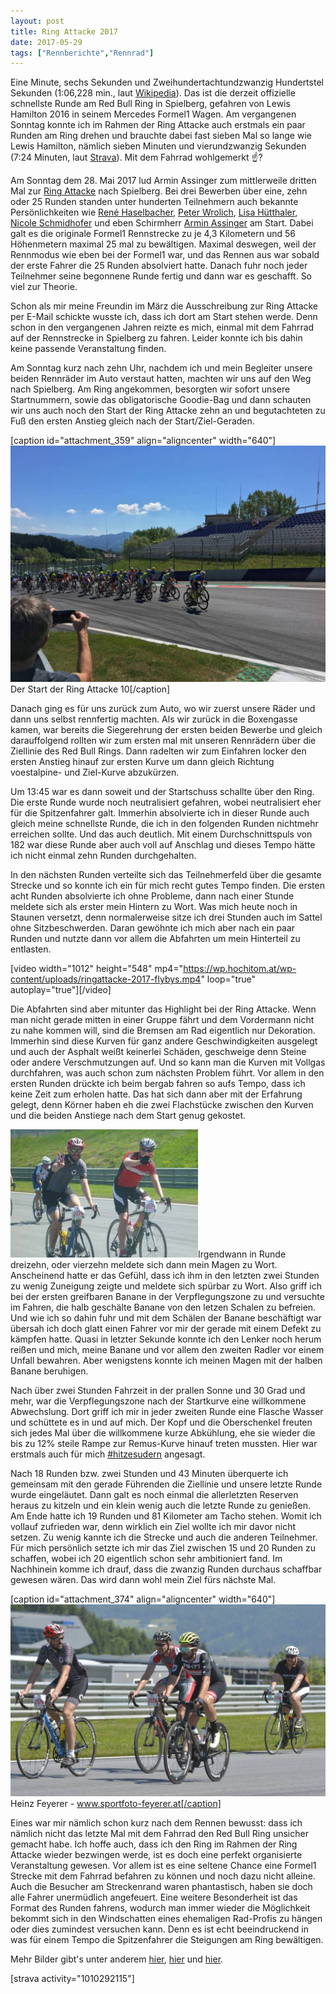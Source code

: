 ```yaml
---
layout: post
title: Ring Attacke 2017
date: 2017-05-29
tags: ["Rennberichte","Rennrad"]
---
```


Eine Minute, sechs Sekunden und Zweihundertachtundzwanzig Hundertstel Sekunden (1:06,228 min., laut [Wikipedia](https://de.wikipedia.org/wiki/Red_Bull_Ring)). Das ist die derzeit offizielle schnellste Runde am Red Bull Ring in Spielberg, gefahren von Lewis Hamilton 2016 in seinem Mercedes Formel1 Wagen. Am vergangenen Sonntag konnte ich im Rahmen der Ring Attacke auch erstmals ein paar Runden am Ring drehen und brauchte dabei fast sieben Mal so lange wie Lewis Hamilton, nämlich sieben Minuten und vierundzwanzig Sekunden (7:24 Minuten, laut [Strava](https://www.strava.com/activities/1010292115)). Mit dem Fahrrad wohlgemerkt ☝?

<!--more-->

Am Sonntag dem 28. Mai 2017 lud Armin Assinger zum mittlerweile dritten Mal zur [Ring Attacke](http://ringattacke.com/) nach Spielberg. Bei drei Bewerben über eine, zehn oder 25 Runden standen unter hunderten Teilnehmern auch bekannte Persönlichkeiten wie [René Haselbacher](https://de.wikipedia.org/wiki/Ren%C3%A9_Haselbacher), [Peter Wrolich](https://de.wikipedia.org/wiki/Peter_Wrolich), [Lisa Hütthaler](https://de.wikipedia.org/wiki/Lisa_H%C3%BCtthaler), [Nicole Schmidhofer](https://de.wikipedia.org/wiki/Nicole_Schmidhofer) und eben Schirmherr [Armin Assinger](https://de.wikipedia.org/wiki/Armin_Assinger) am Start. Dabei galt es die originale Formel1 Rennstrecke zu je 4,3 Kilometern und 56 Höhenmetern maximal 25 mal zu bewältigen. Maximal deswegen, weil der Rennmodus wie eben bei der Formel1 war, und das Rennen aus war sobald der erste Fahrer die 25 Runden absolviert hatte. Danach fuhr noch jeder Teilnehmer seine begonnene Runde fertig und dann war es geschafft. So viel zur Theorie.

Schon als mir meine Freundin im März die Ausschreibung zur Ring Attacke per E-Mail schickte wusste ich, dass ich dort am Start stehen werde. Denn schon in den vergangenen Jahren reizte es mich, einmal mit dem Fahrrad auf der Rennstrecke in Spielberg zu fahren. Leider konnte ich bis dahin keine passende Veranstaltung finden.

Am Sonntag kurz nach zehn Uhr, nachdem ich und mein Begleiter unsere beiden Rennräder im Auto verstaut hatten, machten wir uns auf den Weg nach Spielberg. Am Ring angekommen, besorgten wir sofort unsere Startnummern, sowie das obligatorische Goodie-Bag und dann schauten wir uns auch noch den Start der Ring Attacke zehn an und begutachteten zu Fuß den ersten Anstieg gleich nach der Start/Ziel-Geraden.

[caption id="attachment_359" align="aligncenter" width="640"][![Der Start der Ring Attacke 10](IMG_1390-1024x768.jpg)](https://wp.hochitom.at/wp-content/uploads/IMG_1390.jpg) Der Start der Ring Attacke 10[/caption]

Danach ging es für uns zurück zum Auto, wo wir zuerst unsere Räder und dann uns selbst rennfertig machten. Als wir zurück in die Boxengasse kamen, war bereits die Siegerehrung der ersten beiden Bewerbe und gleich darauffolgend rollten wir zum ersten mal mit unseren Rennrädern über die Ziellinie des Red Bull Rings. Dann radelten wir zum Einfahren locker den ersten Anstieg hinauf zur ersten Kurve um dann gleich Richtung voestalpine- und Ziel-Kurve abzukürzen.

Um 13:45 war es dann soweit und der Startschuss schallte über den Ring. Die erste Runde wurde noch neutralisiert gefahren, wobei neutralisiert eher für die Spitzenfahrer galt. Immerhin absolvierte ich in dieser Runde auch gleich meine schnellste Runde, die ich in den folgenden Runden nichtmehr erreichen sollte. Und das auch deutlich. Mit einem Durchschnittspuls von 182 war diese Runde aber auch voll auf Anschlag und dieses Tempo hätte ich nicht einmal zehn Runden durchgehalten.

In den nächsten Runden verteilte sich das Teilnehmerfeld über die gesamte Strecke und so konnte ich ein für mich recht gutes Tempo finden. Die ersten acht Runden absolvierte ich ohne Probleme, dann nach einer Stunde meldete sich als erster mein Hintern zu Wort. Was mich heute noch in Staunen versetzt, denn normalerweise sitze ich drei Stunden auch im Sattel ohne Sitzbeschwerden. Daran gewöhnte ich mich aber nach ein paar Runden und nutzte dann vor allem die Abfahrten um mein Hinterteil zu entlasten.

[video width="1012" height="548" mp4="https://wp.hochitom.at/wp-content/uploads/ringattacke-2017-flybys.mp4" loop="true" autoplay="true"][/video]

Die Abfahrten sind aber mitunter das Highlight bei der Ring Attacke. Wenn man nicht gerade mitten in einer Gruppe fährt und dem Vordermann nicht zu nahe kommen will, sind die Bremsen am Rad eigentlich nur Dekoration. Immerhin sind diese Kurven für ganz andere Geschwindigkeiten ausgelegt und auch der Asphalt weißt keinerlei Schäden, geschweige denn Steine oder andere Verschmutzungen auf. Und so kann man die Kurven mit Vollgas durchfahren, was auch schon zum nächsten Problem führt. Vor allem in den ersten Runden drückte ich beim bergab fahren so aufs Tempo, dass ich keine Zeit zum erholen hatte. Das hat sich dann aber mit der Erfahrung gelegt, denn Körner haben eh die zwei Flachstücke zwischen den Kurven und die beiden Anstiege nach dem Start genug gekostet.

[![](P1050178-e1496172049200-300x205.jpg)](https://wp.hochitom.at/wp-content/uploads/P1050178.jpg)Irgendwann in Runde dreizehn, oder vierzehn meldete sich dann mein Magen zu Wort. Anscheinend hatte er das Gefühl, dass ich ihm in den letzten zwei Stunden zu wenig Zuneigung zeigte und meldete sich spürbar zu Wort. Also griff ich bei der ersten greifbaren Banane in der Verpflegungszone zu und versuchte im Fahren, die halb geschälte Banane von den letzen Schalen zu befreien. Und wie ich so dahin fuhr und mit dem Schälen der Banane beschäftigt war übersah ich doch glatt einen Fahrer vor mir der gerade mit einem Defekt zu kämpfen hatte. Quasi in letzter Sekunde konnte ich den Lenker noch herum reißen und mich, meine Banane und vor allem den zweiten Radler vor einem Unfall bewahren. Aber wenigstens konnte ich meinen Magen mit der halben Banane beruhigen.

Nach über zwei Stunden Fahrzeit in der prallen Sonne und 30 Grad und mehr, war die Verpflegungszone nach der Startkurve eine willkommene Abwechslung. Dort griff ich mir in jeder zweiten Runde eine Flasche Wasser und schüttete es in und auf mich. Der Kopf und die Oberschenkel freuten sich jedes Mal über die willkommene kurze Abkühlung, ehe sie wieder die bis zu 12% steile Rampe zur Remus-Kurve hinauf treten mussten. Hier war erstmals auch für mich [#hitzesudern](https://twitter.com/search?q=%23hitzesudern&src=tyah) angesagt.

Nach 18 Runden bzw. zwei Stunden und 43 Minuten überquerte ich gemeinsam mit den gerade Führenden die Ziellinie und unsere letzte Runde wurde eingeläutet. Dann galt es noch einmal die allerletzten Reserven heraus zu kitzeln und ein klein wenig auch die letzte Runde zu genießen. Am Ende hatte ich 19 Runden und 81 Kilometer am Tacho stehen. Womit ich vollauf zufrieden war, denn wirklich ein Ziel wollte ich mir davor nicht setzen. Zu wenig kannte ich die Strecke und auch die anderen Teilnehmer. Für mich persönlich setzte ich mir das Ziel zwischen 15 und 20 Runden zu schaffen, wobei ich 20 eigentlich schon sehr ambitioniert fand. Im Nachhinein komme ich drauf, dass die zwanzig Runden durchaus schaffbar gewesen wären. Das wird dann wohl mein Ziel fürs nächste Mal.

[caption id="attachment_374" align="aligncenter" width="640"][![](DSC4800_1-e1496174182676-1024x624.jpg)](https://wp.hochitom.at/wp-content/uploads/DSC4800_1.jpg) Heinz Feyerer - www.sportfoto-feyerer.at[/caption]

Eines war mir nämlich schon kurz nach dem Rennen bewusst: dass ich nämlich nicht das letzte Mal mit dem Fahrrad den Red Bull Ring unsicher gemacht habe. Ich hoffe auch, dass ich den Ring im Rahmen der Ring Attacke wieder bezwingen werde, ist es doch eine perfekt organisierte Veranstaltung gewesen. Vor allem ist es eine seltene Chance eine Formel1 Strecke mit dem Fahrrad befahren zu können und noch dazu nicht alleine. Auch die Besucher am Streckenrand waren phantastisch, haben sie doch alle Fahrer unermüdlich angefeuert. Eine weitere Besonderheit ist das Format des Runden fahrens, wodurch man immer wieder die Möglichkeit bekommt sich in den Windschatten eines ehemaligen Rad-Profis zu hängen oder dies zumindest versuchen kann. Denn es ist echt beeindruckend in was für einem Tempo die Spitzenfahrer die Steigungen am Ring bewältigen.

Mehr Bilder gibt's unter anderem [hier](http://ringattacke.com/?page_id=15539), [hier](https://www.facebook.com/pg/kathrinsphotography/photos/?tab=album&album_id=1464203910284640) und [hier](http://www.maxfunsports.com/album/2017/ring-attacke).

[strava activity="1010292115"]